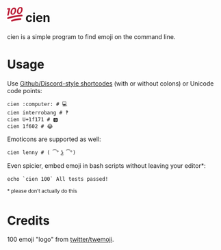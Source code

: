 # ![100 emoji](https://raw.githubusercontent.com/twitter/twemoji/gh-pages/36x36/1f4af.png) cien

cien is a simple program to find emoji on the command line.

# Usage

Use [Github/Discord-style shortcodes](https://www.webpagefx.com/tools/emoji-cheat-sheet/) (with or without colons) or Unicode code points:

    cien :computer: # 💻
    cien interrobang # ‽
    cien U+1f171 # 🅱
    cien 1f602 # 😂

Emoticons are supported as well:

    cien lenny # ( ͡° ͜ʖ ͡°)

Even spicier, embed emoji in bash scripts without leaving your editor*:

    echo `cien 100` All tests passed!

<sup>* please don't actually do this</sup>

# Credits

100 emoji "logo" from [twitter/twemoji](https://github.com/twitter/twemoji/).
